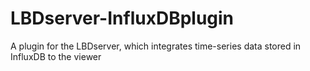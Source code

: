 # LBDserver-InfluxDBplugin
A plugin for the LBDserver, which integrates time-series data stored in InfluxDB to the viewer
